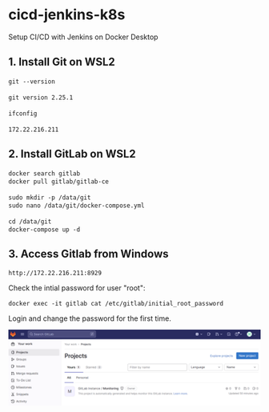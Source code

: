 # cicd-jenkins-k8s
Setup CI/CD with Jenkins on Docker Desktop

## 1. Install Git on WSL2

    git --version

    git version 2.25.1

    ifconfig

    172.22.216.211

## 2. Install GitLab on WSL2

    docker search gitlab
    docker pull gitlab/gitlab-ce

    sudo mkdir -p /data/git
    sudo nano /data/git/docker-compose.yml

    cd /data/git
    docker-compose up -d

## 3. Access Gitlab from Windows

    http://172.22.216.211:8929

Check the intial password for user "root":

    docker exec -it gitlab cat /etc/gitlab/initial_root_password

Login and change the password for the first time.

![screen-shot-login-gitlab](screen-shot/login-to-gitlab.png)
